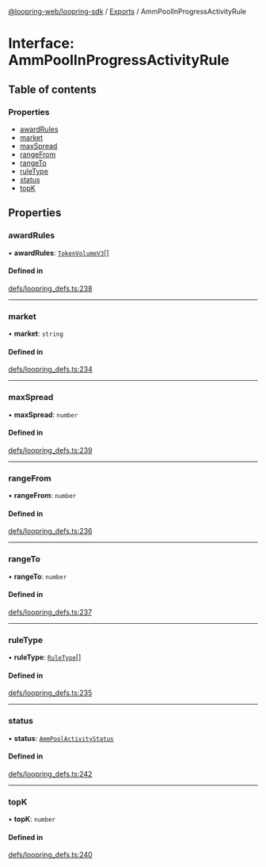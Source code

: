[@loopring-web/loopring-sdk](../README.md) / [Exports](../modules.md) / AmmPoolInProgressActivityRule

# Interface: AmmPoolInProgressActivityRule

## Table of contents

### Properties

- [awardRules](AmmPoolInProgressActivityRule.md#awardrules)
- [market](AmmPoolInProgressActivityRule.md#market)
- [maxSpread](AmmPoolInProgressActivityRule.md#maxspread)
- [rangeFrom](AmmPoolInProgressActivityRule.md#rangefrom)
- [rangeTo](AmmPoolInProgressActivityRule.md#rangeto)
- [ruleType](AmmPoolInProgressActivityRule.md#ruletype)
- [status](AmmPoolInProgressActivityRule.md#status)
- [topK](AmmPoolInProgressActivityRule.md#topk)

## Properties

### awardRules

• **awardRules**: [`TokenVolumeV3`](TokenVolumeV3.md)[]

#### Defined in

[defs/loopring_defs.ts:238](https://github.com/Loopring/loopring_sdk/blob/81e0b16/src/defs/loopring_defs.ts#L238)

___

### market

• **market**: `string`

#### Defined in

[defs/loopring_defs.ts:234](https://github.com/Loopring/loopring_sdk/blob/81e0b16/src/defs/loopring_defs.ts#L234)

___

### maxSpread

• **maxSpread**: `number`

#### Defined in

[defs/loopring_defs.ts:239](https://github.com/Loopring/loopring_sdk/blob/81e0b16/src/defs/loopring_defs.ts#L239)

___

### rangeFrom

• **rangeFrom**: `number`

#### Defined in

[defs/loopring_defs.ts:236](https://github.com/Loopring/loopring_sdk/blob/81e0b16/src/defs/loopring_defs.ts#L236)

___

### rangeTo

• **rangeTo**: `number`

#### Defined in

[defs/loopring_defs.ts:237](https://github.com/Loopring/loopring_sdk/blob/81e0b16/src/defs/loopring_defs.ts#L237)

___

### ruleType

• **ruleType**: [`RuleType`](../enums/RuleType.md)[]

#### Defined in

[defs/loopring_defs.ts:235](https://github.com/Loopring/loopring_sdk/blob/81e0b16/src/defs/loopring_defs.ts#L235)

___

### status

• **status**: [`AmmPoolActivityStatus`](../enums/AmmPoolActivityStatus.md)

#### Defined in

[defs/loopring_defs.ts:242](https://github.com/Loopring/loopring_sdk/blob/81e0b16/src/defs/loopring_defs.ts#L242)

___

### topK

• **topK**: `number`

#### Defined in

[defs/loopring_defs.ts:240](https://github.com/Loopring/loopring_sdk/blob/81e0b16/src/defs/loopring_defs.ts#L240)
